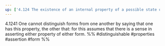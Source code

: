 ```yaml
---
up: ['4.124 The existence of an internal property of a possible state of affairs is not expressed by a proposition']
---
```

4.1241 One cannot distinguish forms from one another by saying that one has this property, the other that: for this assumes that there is a sense in asserting either property of either form.
%%
#distinguishable #properties #assertion #form %%